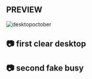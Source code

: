## PREVIEW
![desktopoctober](https://user-images.githubusercontent.com/30783071/31058092-23686b8c-a6c4-11e7-9c38-adc51d623928.png)

## :camera: first clear desktop
## :camera: second fake busy 
